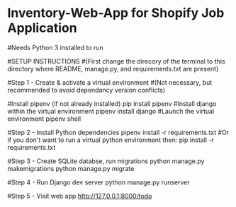 # Inventory-Web-App for Shopify Job Application
#Needs Python 3 installed to run
 
 #SETUP INSTRUCTIONS
 #(First change the direcory of the terminal to this directory where README, manage.py, and requirements.txt are present)
 
 #Step 1 - Create & activate a virtual environment
 #(Not necessary, but recommended to avoid dependancy version conflicts)
 
 #Install pipenv (if not already installed)
 pip install pipenv
 #Install django within the virtual environment
 pipenv install django
 #Launch the virtual environment
 pipenv shell

#Step 2 - Install Python dependencies
pipenv install -r requirements.txt
#Or if you don't want to run a virtual python environment then:
pip install -r requirements.txt

#Step 3 - Create SQLite databse, run migrations
python manage.py makemigrations
python manage.py migrate

#Step 4 - Run Django dev server
python manage.py runserver

#Step 5 - Visit web app
http://127.0.0.1:8000/todo
